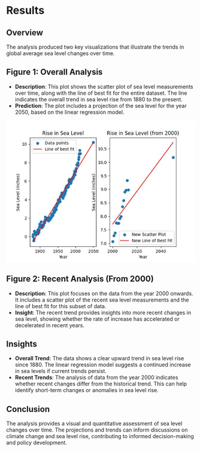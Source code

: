 # Results

## Overview
The analysis produced two key visualizations that illustrate the trends in global average sea level changes over time.

## Figure 1: Overall Analysis
- **Description**: This plot shows the scatter plot of sea level measurements over time, along with the line of best fit for the entire dataset. The line indicates the overall trend in sea level rise from 1880 to the present.
- **Prediction**: The plot includes a projection of the sea level for the year 2050, based on the linear regression model.

![Overall Analysis](https://github.com/Exploratory-Data-Analyses/sea-level-prediction/blob/main/figures/forecast.jpg)

## Figure 2: Recent Analysis (From 2000)
- **Description**: This plot focuses on the data from the year 2000 onwards. It includes a scatter plot of the recent sea level measurements and the line of best fit for this subset of data.
- **Insight**: The recent trend provides insights into more recent changes in sea level, showing whether the rate of increase has accelerated or decelerated in recent years.

## Insights
- **Overall Trend**: The data shows a clear upward trend in sea level rise since 1880. The linear regression model suggests a continued increase in sea levels if current trends persist.
- **Recent Trends**: The analysis of data from the year 2000 indicates whether recent changes differ from the historical trend. This can help identify short-term changes or anomalies in sea level rise.

## Conclusion
The analysis provides a visual and quantitative assessment of sea level changes over time. The projections and trends can inform discussions on climate change and sea level rise, contributing to informed decision-making and policy development.
